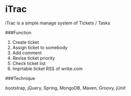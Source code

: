 iTrac
=====

iTrac is a simple manage system of Tickets / Tasks

###Function

1. Create ticket
2. Assign ticket to somebody
3. Add comment
4. Revise ticket priority
5. Check ticket list
6. Imprtable ticket RSS of wrike.com

###Technique

bootstrap, jQuery, Spring, MongoDB, Maven, Groovy, jUnit
